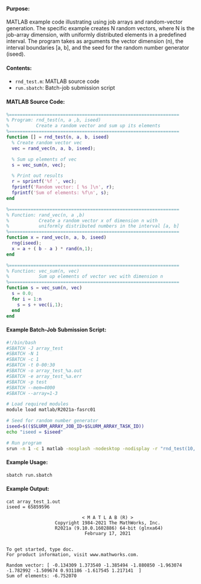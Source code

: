 #### Purpose:

MATLAB example code illustrating using job arrays and random-vector generation. The specific example creates N random vectors, where N is the job-array dimension, with uniformly distributed elements in a predefined interval. The program takes as arguments the vector dimension (n), the interval boundaries [a, b], and the seed for the random number generator (iseed).

#### Contents:

* <code>rnd\_test.m</code>: MATLAB source code
* <code>run.sbatch</code>: Batch-job submission script

#### MATLAB Source Code:

```matlab
%===============================================================
% Program: rnd_test(n, a ,b, iseed)
%          Create a random vector and sum up its elements
%===============================================================
function [] = rnd_test(n, a, b, iseed)
  % Create random vector vec
  vec = rand_vec(n, a, b, iseed);

  % Sum up elements of vec
  s = vec_sum(n, vec);

  % Print out results
  r = sprintf('%f ', vec);
  fprintf('Random vector: [ %s ]\n', r);
  fprintf('Sum of elements: %f\n', s);
end

%===============================================================
% Function: rand_vec(n, a ,b)
%           Create a random vector x of dimension n with
%           uniformly distributed numbers in the interval [a, b]
%===============================================================
function x = rand_vec(n, a, b, iseed)
  rng(iseed);
  x = a + ( b - a ) * rand(n,1);
end

%===============================================================
% Function: vec_sum(n, vec)
%           Sum up elements of vector vec with dimension n
%===============================================================
function s = vec_sum(n, vec)
  s = 0.0;
  for i = 1:n
    s = s + vec(i,1);
  end
end
```

#### Example Batch-Job Submission Script:

```bash
#!/bin/bash
#SBATCH -J array_test
#SBATCH -N 1
#SBATCH -c 1
#SBATCH -t 0-00:30
#SBATCH -o array_test_%a.out
#SBATCH -e array_test_%a.err
#SBATCH -p test
#SBATCH --mem=4000
#SBATCH --array=1-3

# Load required modules
module load matlab/R2021a-fasrc01

# Seed for random number generator
iseed=$(($SLURM_ARRAY_JOB_ID+$SLURM_ARRAY_TASK_ID))
echo "iseed = $iseed"

# Run program
srun -n 1 -c 1 matlab -nosplash -nodesktop -nodisplay -r "rnd_test(10, -2, 2, $iseed); exit"
```

#### Example Usage:

```bash
sbatch run.sbatch
```

#### Example Output:

```
cat array_test_1.out
iseed = 65859596

                            < M A T L A B (R) >
                  Copyright 1984-2021 The MathWorks, Inc.
                  R2021a (9.10.0.1602886) 64-bit (glnxa64)
                             February 17, 2021

 
To get started, type doc.
For product information, visit www.mathworks.com.
 
Random vector: [ -0.134309 1.373540 -1.385494 -1.880850 -1.963074 -1.782992 -1.509674 0.931186 -1.617545 1.217141  ]
Sum of elements: -6.752070
```

